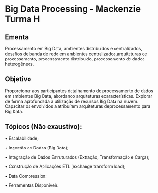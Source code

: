 # Big Data Processing - Mackenzie Turma H

## Ementa
Processamento em Big Data, ambientes distribuídos e centralizados, desafios de banda de rede em ambientes centralizados,arquiteturas  de processamento, processamento distribuído,  processamento de  dados heterogêneos.

## Objetivo
Proporcionar aos participantes detalhamento do processamento de dados em ambientes Big Data, abordando arquiteturas  ecaracterísticas. Explorar de forma aprofundada a utilização de recursos Big Data na nuvem. Capacitar os envolvidos a atribuírem arquiteturas deprocessamento para Big Data.

## Tópicos (Não exaustivo):

• Escalabilidade;

• Ingestão de Dados (Big Data);

• Integração  de Dados Estruturados (Extração, Transformação e Carga);

• Construção de Aplicações ETL (exchange transform load);

• Data Compression;

• Ferramentas Disponíveis
